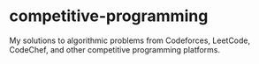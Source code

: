 # competitive-programming
My solutions to algorithmic problems from Codeforces, LeetCode, CodeChef, and other competitive programming platforms.
